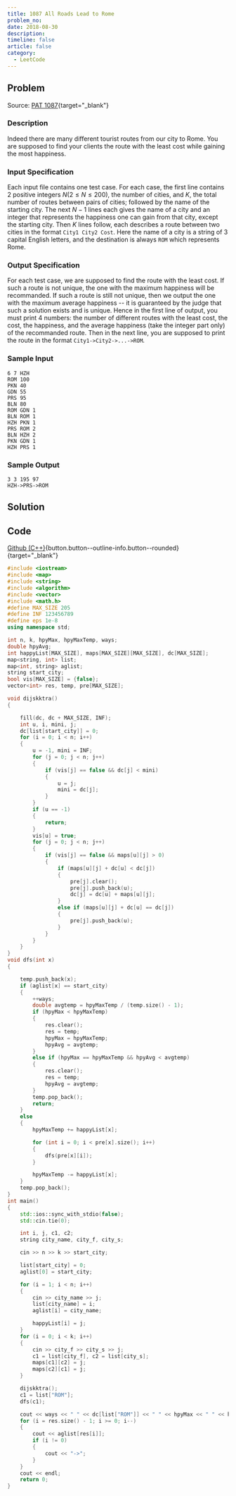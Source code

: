```yaml
---
title: 1087 All Roads Lead to Rome
problem_no:
date: 2018-08-30
description: 
timeline: false
article: false
category:
  - LeetCode
---
```


<!--more-->

## Problem

Source: [PAT 1087](https://pintia.cn/problem-sets/994805342720868352/exam/problems/994805379664297984){target="_blank"}

### Description

Indeed there are many different tourist routes from our city to Rome. You are supposed to find your clients the route with the least cost while gaining the most happiness.

### Input Specification

Each input file contains one test case. For each case, the first line contains 2 positive integers $N (2≤N≤200)$, the number of cities, and $K$, the total number of routes between pairs of cities; followed by the name of the starting city. The next $N−1$ lines each gives the name of a city and an integer that represents the happiness one can gain from that city, except the starting city. Then $K$ lines follow, each describes a route between two cities in the format `City1 City2 Cost`. Here the name of a city is a string of 3 capital English letters, and the destination is always `ROM` which represents Rome.

### Output Specification

For each test case, we are supposed to find the route with the least cost. If such a route is not unique, the one with the maximum happiness will be recommanded. If such a route is still not unique, then we output the one with the maximum average happiness -- it is guaranteed by the judge that such a solution exists and is unique.
Hence in the first line of output, you must print 4 numbers: the number of different routes with the least cost, the cost, the happiness, and the average happiness (take the integer part only) of the recommanded route. Then in the next line, you are supposed to print the route in the format `City1->City2->...->ROM`.

### Sample Input

```text
6 7 HZH
ROM 100
PKN 40
GDN 55
PRS 95
BLN 80
ROM GDN 1
BLN ROM 1
HZH PKN 1
PRS ROM 2
BLN HZH 2
PKN GDN 1
HZH PRS 1
```

### Sample Output

```text
3 3 195 97
HZH->PRS->ROM
```

## Solution

## Code

[Github (C++)](https://github.com/Alomerry/algorithm/blob/master/pat/a/){button.button--outline-info.button--rounded}{target="_blank"}


```cpp
#include <iostream>
#include <map>
#include <string>
#include <algorithm>
#include <vector>
#include <math.h>
#define MAX_SIZE 205
#define INF 123456789
#define eps 1e-8
using namespace std;

int n, k, hpyMax, hpyMaxTemp, ways;
double hpyAvg;
int happyList[MAX_SIZE], maps[MAX_SIZE][MAX_SIZE], dc[MAX_SIZE];
map<string, int> list;
map<int, string> aglist;
string start_city;
bool vis[MAX_SIZE] = {false};
vector<int> res, temp, pre[MAX_SIZE];

void dijskktra()
{

    fill(dc, dc + MAX_SIZE, INF);
    int u, i, mini, j;
    dc[list[start_city]] = 0;
    for (i = 0; i < n; i++)
    {
        u = -1, mini = INF;
        for (j = 0; j < n; j++)
        {
            if (vis[j] == false && dc[j] < mini)
            {
                u = j;
                mini = dc[j];
            }
        }
        if (u == -1)
        {
            return;
        }
        vis[u] = true;
        for (j = 0; j < n; j++)
        {
            if (vis[j] == false && maps[u][j] > 0)
            {
                if (maps[u][j] + dc[u] < dc[j])
                {
                    pre[j].clear();
                    pre[j].push_back(u);
                    dc[j] = dc[u] + maps[u][j];
                }
                else if (maps[u][j] + dc[u] == dc[j])
                {
                    pre[j].push_back(u);
                }
            }
        }
    }
}
void dfs(int x)
{

    temp.push_back(x);
    if (aglist[x] == start_city)
    {
        ++ways;
        double avgtemp = hpyMaxTemp / (temp.size() - 1);
        if (hpyMax < hpyMaxTemp)
        {
            res.clear();
            res = temp;
            hpyMax = hpyMaxTemp;
            hpyAvg = avgtemp;
        }
        else if (hpyMax == hpyMaxTemp && hpyAvg < avgtemp)
        {
            res.clear();
            res = temp;
            hpyAvg = avgtemp;
        }
        temp.pop_back();
        return;
    }
    else
    {
        hpyMaxTemp += happyList[x];

        for (int i = 0; i < pre[x].size(); i++)
        {
            dfs(pre[x][i]);
        }

        hpyMaxTemp -= happyList[x];
    }
    temp.pop_back();
}
int main()
{
    std::ios::sync_with_stdio(false);
    std::cin.tie(0);

    int i, j, c1, c2;
    string city_name, city_f, city_s;

    cin >> n >> k >> start_city;

    list[start_city] = 0;
    aglist[0] = start_city;

    for (i = 1; i < n; i++)
    {
        cin >> city_name >> j;
        list[city_name] = i;
        aglist[i] = city_name;

        happyList[i] = j;
    }
    for (i = 0; i < k; i++)
    {
        cin >> city_f >> city_s >> j;
        c1 = list[city_f], c2 = list[city_s];
        maps[c1][c2] = j;
        maps[c2][c1] = j;
    }

    dijskktra();
    c1 = list["ROM"];
    dfs(c1);

    cout << ways << " " << dc[list["ROM"]] << " " << hpyMax << " " << hpyAvg << endl;
    for (i = res.size() - 1; i >= 0; i--)
    {
        cout << aglist[res[i]];
        if (i != 0)
        {
            cout << "->";
        }
    }
    cout << endl;
    return 0;
}
```
